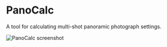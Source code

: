 # PanoCalc
A tool for calculating multi-shot panoramic photograph settings.

![PanoCalc screenshot](/../screenshots/img/screenshot.png?raw=true "Sample Screenshot")
